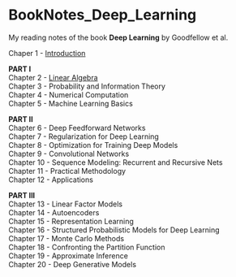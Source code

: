 # BookNotes_Deep_Learning
My reading notes of the book **Deep Learning** by Goodfellow et al.

Chaper 1 - [Introduction](https://github.com/itacdonev/BookNotes_Deep_Learning/blob/master/CH1_Introduction/Chapter%201%20-%20Introduction.pdf)  

**PART I**  
Chapter 2 - [Linear Algebra](https://github.com/itacdonev/BookNotes_Deep_Learning/blob/master/CH2_Linear_Algebra/Chapter%202%20-%20Linear%20Algebra.pdf)   
Chapter 3 - Probability and Information Theory  
Chapter 4 - Numerical Computation  
Chapter 5 - Machine Learning Basics  

**PART II**  
Chapter 6 - Deep Feedforward Networks  
Chapter 7 - Regularization for Deep Learning  
Chapter 8 - Optimization for Training Deep Models  
Chapter 9 - Convolutional Networks  
Chapter 10 - Sequence Modeling: Recurrent and Recursive Nets  
Chapter 11 - Practical Methodology  
Chapter 12 - Applications  

**PART III**  
Chapter 13 - Linear Factor Models  
Chapter 14 - Autoencoders   
Chapter 15 - Representation Learning  
Chapter 16 - Structured Probabilistic Models for Deep Learning  
Chapter 17 - Monte Carlo Methods  
Chapter 18 - Confronting the Partition Function  
Chapter 19 - Approximate Inference  
Chapter 20 - Deep Generative Models 